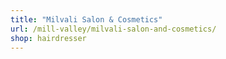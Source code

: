 ```yaml
---
title: "Milvali Salon & Cosmetics"
url: /mill-valley/milvali-salon-and-cosmetics/
shop: hairdresser
---
```

